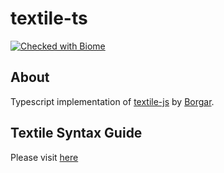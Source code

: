 # textile-ts

[![Checked with Biome][biome-check]][biome] 

## About 

Typescript implementation of [textile-js][textilejs]  by  [Borgar][borgar].







## Textile Syntax Guide

Please visit [here][textile-web]


<!-- Definition -->

[textilejs]: https://github.com/borgar/textile-js
[textile-web]: https://textile-lang.com/
[borgar]: https://github.com/borgar
[biome]: https://biomejs.dev
[biome-check]: https://img.shields.io/badge/Checked_with-Biome-60a5fa?style=flat&logo=biome
[textile-logo]: https://github.com/phothinmg/textile-ts/blob/main/textile-logo.svg